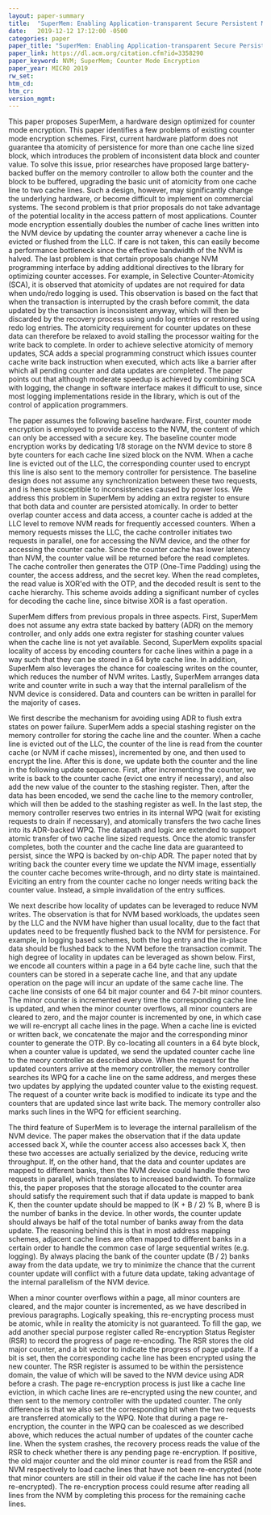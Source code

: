```yaml
---
layout: paper-summary
title:  "SuperMem: Enabling Application-transparent Secure Persistent Memory with Low Overheads"
date:   2019-12-12 17:12:00 -0500
categories: paper
paper_title: "SuperMem: Enabling Application-transparent Secure Persistent Memory with Low Overheads"
paper_link: https://dl.acm.org/citation.cfm?id=3358290
paper_keyword: NVM; SuperMem; Counter Mode Encryption
paper_year: MICRO 2019
rw_set:
htm_cd:
htm_cr:
version_mgmt:
---
```


This paper proposes SuperMem, a hardware design optimized for counter mode encryption. This paper identifies a few problems
of existing counter mode encryption schemes. First, current hardware platform does not guarantee tha atomicity of persistence
for more than one cache line sized block, which introduces the problem of inconsistent data block and counter value. To solve
this issue, prior researches have proposed large battery-backed buffer on the memory controller to allow both the counter
and the block to be buffered, upgrading the basic unit of atomicity from one cache line to two cache lines. Such a design,
however, may significantly change the underlying hardware, or become difficult to implement on commercial systems. 
The second problem is that prior proposals do not take advantage of the potential locality in the access pattern of most
applications. Counter mode encryption essentially doubles the number of cache lines written into the NVM device by updating
the counter array whenever a cache line is evicted or flushed from the LLC. If care is not taken, this can easily become
a performance bottleneck since the effective bandwidth of the NVM is halved. The last problem is that certain proposals 
change NVM programming interface by adding additional directives to the library for optimizing counter accesses. For example,
in Selective Counter-Atomicity (SCA), it is observed that atomicity of updates are not required for data when undo/redo logging
is used. This observation is based on the fact that when the transaction is interrupted by the crash before commit, the 
data updated by the transaction is inconsistent anyway, which will then be discarded by the recovery process using undo 
log entries or restored using redo log entries. The atomicity requirement for counter updates on these data can therefore 
be relaxed to avoid stalling the processor waiting for the write back to complete. In order to achieve selective atomicity
of memory updates, SCA adds a special programming construct which issues counter cache write back instruction when executed,
which acts like a barrier after which all pending counter and data updates are completed. The paper points out that although
moderate speedup is achieved by combining SCA with logging, the change in software interface makes it difficult to use, 
since most logging implementations reside in the library, which is out of the control of application programmers. 

The paper assumes the following baseline hardware. First, counter mode encryption is employed to provide access to the NVM, 
the content of which can only be accessed with a secure key. The baseline counter mode encryption works by dedicating 1/8
storage on the NVM device to store 8 byte counters for each cache line sized block on the NVM. When a cache line is evicted 
out of the LLC, the corresponding counter used to encrypt this line is also sent to the memory controller for persistence.
The baseline design does not assume any synchronization between these two requests, and is hence susceptible to inconsistencies
caused by power loss. We address this problem in SuperMem by adding an extra register to ensure that both data and counter
are persisted atomically. In order to better overlap counter access and data access, a counter cache is added at the LLC
level to remove NVM reads for frequently accessed counters. When a memory requests misses the LLC, the cache controller 
initiates two requests in parallel, one for accessing the NVM device, and the other for accessing the counter cache. Since
the counter cache has lower latency than NVM, the counter value will be returned before the read completes. The cache controller
then generates the OTP (One-Time Padding) using the counter, the access address, and the secret key. When the read completes,
the read value is XOR'ed with the OTP, and the decoded result is sent to the cache hierarchy. This scheme avoids adding
a significant number of cycles for decoding the cache line, since bitwise XOR is a fast operation. 

SuperMem differs from previous propals in three aspects. First, SuperMem does not assume any extra state backed by battery
(ADR) on the memory controller, and only adds one extra register for stashing counter values when the cache line is not
yet available. Second, SuperMem expolits spacial locality of access by encoding counters for cache lines within a page
in a way such that they can be stored in a 64 byte cache line. In addition, SuperMem also leverages the chance for 
coalescing writes on the counter, which reduces the number of NVM writes. Lastly, SuperMem arranges data write and counter
write in such a way that the internal parallelism of the NVM device is considered. Data and counters can be written in 
parallel for the majority of cases.

We first describe the mechanism for avoiding using ADR to flush extra states on power failure. SuperMem adds a special
stashing register on the memory controller for storing the cache line and the counter. When a cache line is evicted 
out of the LLC, the counter of the line is read from the counter cache (or NVM if cache misses), incremented by one, 
and then used to encrypt the line. After this is done, we update both the counter and the line in the following update 
sequence. First, after incrementing the counter, we write is back to the counter cache (evict one entry if necessary), 
and also add the new value of the counter to the stashing register. Then, after the data has been encoded, we send
the cache line to the memory controller, which will then be added to the stashing register as well. In the last
step, the memory controller reserves two entries in its internal WPQ (wait for existing requests to drain if necessary),
and atomically transfers the two cache lines into its ADR-backed WPQ. The datapath and logic are extended to support
atomic transfer of two cache line sized requests. Once the atomic transfer completes, both the counter and the cache
line data are guaranteed to persist, since the WPQ is backed by on-chip ADR. The paper noted that by writing back the 
counter every time we update the NVM image, essentially the counter cache becomes write-through, and no dirty state is 
maintained. Eviciting an entry from the counter cache no longer needs writing back the counter value. Instead, a simple
invalidation of the entry suffices.

We next describe how locality of updates can be leveraged to reduce NVM writes. The observation is that for NVM based
workloads, the updates seen by the LLC and the NVM have higher than usual locality, due to the fact that updates 
need to be frequently flushed back to the NVM for persistence. For example, in logging based schemes, both the log entry
and the in-place data should be flushed back to the NVM before the transaction commit. The high degree of locality in
updates can be leveraged as shown below. First, we encode all counters within a page in a 64 byte cache line, such that
the counters can be stored in a seperate cache line, and that any update operation on the page will incur an update of the 
same cache line. The cache line consists of one 64 bit major counter and 64 7-bit minor counters. The minor counter
is incremented every time the corresponding cache line is updated, and when the minor counter overflows, all minor 
counters are cleared to zero, and the major counter is incremented by one, in which case we will re-encrypt all cache 
lines in the page. When a cache line is evicted or written back, we concatenate the major and the corresponding minor
counter to generate the OTP. By co-locating all counters in a 64 byte block, when a counter value is updated, we 
send the updated counter cache line to the meory controller as described above. When the request for the updated 
counters arrive at the memory controller, the memory controller searches its WPQ for a cache line on the same address,
and merges these two updates by applying the updated counter value to the existing request. The request of a counter
write back is modified to indicate its type and the counters that are updated since last write back. The memory controller
also marks such lines in the WPQ for efficient searching.

The third feature of SuperMem is to leverage the internal parallelism of the NVM device. The paper makes the observation
that if the data update accessed back X, while the counter access also accesses back X, then these two accesses are actually
serialized by the device, reducing write throughput. If, on the other hand, that the data and counter updates are mapped 
to different banks, then the NVM device could handle these two requests in parallel, which translates to increased bandwidth. 
To formalize this, the paper proposes that the storage allocated to the counter area should satisfy the requirement such
that if data update is mapped to bank K, then the counter update should be mapped to (K + B / 2) % B, where B is the number 
of banks in the device. In other words, the counter update should always be half of the total number of banks away from 
the data update. The reasoning behind this is that in most address mapping schemes, adjacent cache lines are often mapped 
to different banks in a certain order to handle the common case of large sequential writes (e.g. logging). By always placing 
the bank of the counter update (B / 2) banks away from the data update, we try to minimize the chance that the current counter 
update will conflict with a future data update, taking advantage of the internal parallelism of the NVM device. 

When a minor counter overflows within a page, all minor counters are cleared, and the major counter is incremented, as 
we have described in previous paragraphs. Logically speaking, this re-encrypting process must be atomic, while in reality
the atomicity is not guaranteed. To fill the gap, we add another special purpose register called Re-encryption Status Register
(RSR) to record the progress of page re-encoding. The RSR stores the old major counter, and a bit vector to indicate the 
progress of page update. If a bit is set, then the corresponding cache line has been encrypted using the new counter.
The RSR register is assumed to be within the persistence domain, the value of which will be saved to the NVM device using
ADR before a crash. The page re-encryption process is just like a cache line eviction, in which cache lines are re-encrypted 
using the new counter, and then sent to the memory controller with the updated counter. The only difference is that we also
set the corresponding bit when the two requests are transferred atomically to the WPQ. Note that during a page re-encryption,
the counter in the WPQ can be coalesced as we described above, which reduces the actual number of updates of the counter 
cache line. When the system crashes, the recovery process reads the value of the RSR to check whether there is any pending 
page re-encryption. If positive, the old major counter and the old minor counter is read from the RSR and NVM respectively
to load cache lines that have not been re-encrypted (note that minor counters are still in their old value if the 
cache line has not been re-encrypted). The re-encryption process could resume after reading all lines from the NVM by
completing this process for the remaining cache lines.